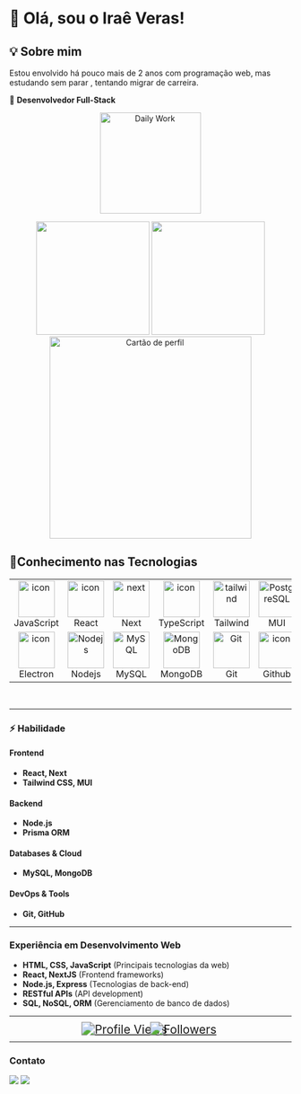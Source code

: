 # 👋 Olá, sou o Iraê Veras!

## 💡 Sobre mim
<p>Estou envolvido há pouco mais de 2 anos com programação web, mas estudando sem parar , tentando migrar de carreira.</p>

🚀 **Desenvolvedor Full-Stack**

<p align="center">
  <img alt="Daily Work" height="180px" src="https://i.imgur.com/uhZdH9C.gif" />
</p>

<div align="center">
  
  <img  height="202em" src="https://github-readme-stats.vercel.app/api?username=iraeveras&theme=tokyonight&hide_border=true&include_all_commits=false&count_private=true"/>
  <img height="202em" src="https://github-readme-stats.vercel.app/api/top-langs/?username=iraeveras&layout=compact&langs_count=6&theme=tokyonight&hide_border=true"/>
  <div>
    <a><img height="360em" src="https://github-profile-summary-cards.vercel.app/api/cards/profile-details?username=iraeveras&layout=compact&theme=tokyonight" alt="Cartão de perfil"></a>
  </div>
</div>
    
<h2 align="left" id="macropower-tech">🎯Conhecimento nas Tecnologias</h2>
<table align="center">
  <tr>
    <td align="center" width="96">
      <img src="https://techstack-generator.vercel.app/js-icon.svg" alt="icon" width="65" height="65" />
      <br>JavaScript
    </td>
    <td align="center" width="96">
      <img src="https://techstack-generator.vercel.app/react-icon.svg" alt="icon" width="65" height="65" />
      <br>React
    </td>
    <td align="center" width="96">
      <img src="https://skillicons.dev/icons?i=nextjs" width="65" height="65" alt="next" />
      <br>Next
    </td>
    <td align="center" width="96">
      <img src="https://techstack-generator.vercel.app/ts-icon.svg" alt="icon" width="65" height="65" />
      <br>TypeScript
    </td>
    <td align="center" width="96">
      <img src="https://skillicons.dev/icons?i=tailwind" width="65" height="65" alt="tailwind" />
      <br>Tailwind
    </td>
    <td align="center" width="96">
      <img src="https://skillicons.dev/icons?i=mui" width="65" height="65" alt="PostgreSQL" />
      <br>MUI
    </td>
    </tr>
  <tr>
    <td align="center" width="96">
      <img src="https://skillicons.dev/icons?i=electron" alt="icon" width="65" height="65" />
      <br>Electron
    </td>
    <td align="center" width="96">
      <img src="https://skillicons.dev/icons?i=nodejs" width="65" height="65" alt="Nodejs" />
      <br>Nodejs
    </td>
    <td align="center" width="96">
      <img src="https://techstack-generator.vercel.app/mysql-icon.svg" width="65" height="65" alt="MySQL" />
      <br>MySQL
    </td>
    <td align="center" width="96">
      <img src="https://skillicons.dev/icons?i=mongodb" width="65" height="65" alt="MongoDB" />
      <br>MongoDB
    </td>
    <td align="center" width="96">
      <img src="https://user-images.githubusercontent.com/25181517/192108372-f71d70ac-7ae6-4c0d-8395-51d8870c2ef0.png"
        width="65" height="65" alt="Git" />
      <br>Git
    </td>
    <td align="center" width="96">
      <img src="https://techstack-generator.vercel.app/github-icon.svg" alt="icon" width="65" height="65" />
      <br>Github
    </td>
  </tr>
</table> 
<br>

---

### ⚡ Habilidade
  
#### **Frontend**  
- **React, Next**  
- **Tailwind CSS, MUI**  

#### **Backend**  
- **Node.js**
- **Prisma ORM**

#### **Databases & Cloud**  
- **MySQL, MongoDB**  


#### **DevOps & Tools**  
- **Git, GitHub**  

---

### **Experiência em Desenvolvimento Web**  

- **HTML, CSS, JavaScript** (Principais tecnologias da web)
- **React, NextJS** (Frontend frameworks)
- **Node.js, Express** (Tecnologias de back-end)
- **RESTful APIs** (API development)
- **SQL, NoSQL, ORM** (Gerenciamento de banco de dados)

---

<p align="center" style="display: flex; align-items: center; justify-content: center; gap: 15px;">
    <a href="https://github.com/iraeveras/github-profile-views-counter">
        <img src="https://komarev.com/ghpvc/?username=iraeveras&color=blue&style=for-the-badge" alt="Profile Views" style="transform: scale(1.5);"/>
    </a>
    <a href="https://github.com/iraeveras?tab=followers">
        <img src="https://img.shields.io/github/followers/iraeveras?label=Followers&style=for-the-badge" alt="Followers" style="transform: scale(1.5);"/>
    </a> 
</p>

---

### **Contato** 
 
<div>
  <a href = "mailto:irae.online@gmail.com"><img src="https://img.shields.io/badge/-Gmail-%23333?style=for-the-badge&logo=gmail&logoColor=white" target="_blank"></a>
  <a href="https://www.linkedin.com/in/ira%C3%AA-veras-b9039a7a/" target="_blank"><img src="https://img.shields.io/badge/-LinkedIn-%230077B5?style=for-the-badge&logo=linkedin&logoColor=white" target="_blank"></a> 
</div>
